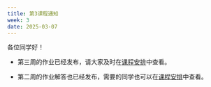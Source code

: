 ```yaml
---
title: 第3课程通知
week: 3
date: 2025-03-07
---
```


各位同学好！

- 第三周的作业已经发布，请大家及时在[课程安排](../schedule)中查看。

- 第二周的作业解答也已经发布，需要的同学也可以在[课程安排](../schedule)中查看。
